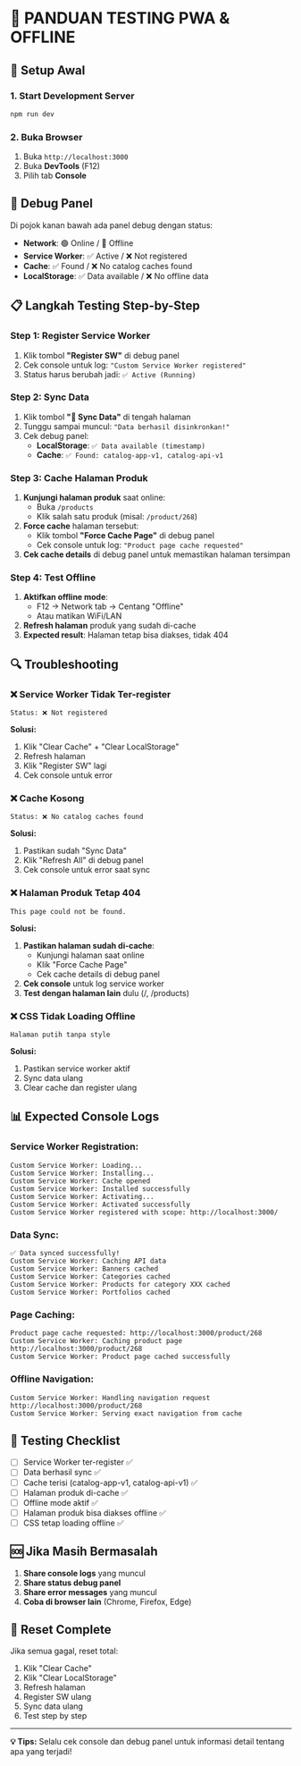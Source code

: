# 🧪 **PANDUAN TESTING PWA & OFFLINE**

## 🚀 **Setup Awal**

### **1. Start Development Server**
```bash
npm run dev
```

### **2. Buka Browser**
1. Buka `http://localhost:3000`
2. Buka **DevTools** (F12)
3. Pilih tab **Console**

## 🔧 **Debug Panel**

Di pojok kanan bawah ada panel debug dengan status:
- **Network**: 🟢 Online / 🔴 Offline
- **Service Worker**: ✅ Active / ❌ Not registered
- **Cache**: ✅ Found / ❌ No catalog caches found
- **LocalStorage**: ✅ Data available / ❌ No offline data

## 📋 **Langkah Testing Step-by-Step**

### **Step 1: Register Service Worker**
1. Klik tombol **"Register SW"** di debug panel
2. Cek console untuk log: `"Custom Service Worker registered"`
3. Status harus berubah jadi: `✅ Active (Running)`

### **Step 2: Sync Data**
1. Klik tombol **"🔄 Sync Data"** di tengah halaman
2. Tunggu sampai muncul: `"Data berhasil disinkronkan!"`
3. Cek debug panel:
   - **LocalStorage**: `✅ Data available (timestamp)`
   - **Cache**: `✅ Found: catalog-app-v1, catalog-api-v1`

### **Step 3: Cache Halaman Produk**
1. **Kunjungi halaman produk** saat online:
   - Buka `/products` 
   - Klik salah satu produk (misal: `/product/268`)
2. **Force cache** halaman tersebut:
   - Klik tombol **"Force Cache Page"** di debug panel
   - Cek console untuk log: `"Product page cache requested"`
3. **Cek cache details** di debug panel untuk memastikan halaman tersimpan

### **Step 4: Test Offline**
1. **Aktifkan offline mode**:
   - F12 → Network tab → Centang "Offline"
   - Atau matikan WiFi/LAN
2. **Refresh halaman** produk yang sudah di-cache
3. **Expected result**: Halaman tetap bisa diakses, tidak 404

## 🔍 **Troubleshooting**

### **❌ Service Worker Tidak Ter-register**
```
Status: ❌ Not registered
```
**Solusi:**
1. Klik "Clear Cache" + "Clear LocalStorage"
2. Refresh halaman
3. Klik "Register SW" lagi
4. Cek console untuk error

### **❌ Cache Kosong**
```
Status: ❌ No catalog caches found
```
**Solusi:**
1. Pastikan sudah "Sync Data"
2. Klik "Refresh All" di debug panel
3. Cek console untuk error saat sync

### **❌ Halaman Produk Tetap 404**
```
This page could not be found.
```
**Solusi:**
1. **Pastikan halaman sudah di-cache**:
   - Kunjungi halaman saat online
   - Klik "Force Cache Page"
   - Cek cache details di debug panel
2. **Cek console** untuk log service worker
3. **Test dengan halaman lain** dulu (/, /products)

### **❌ CSS Tidak Loading Offline**
```
Halaman putih tanpa style
```
**Solusi:**
1. Pastikan service worker aktif
2. Sync data ulang
3. Clear cache dan register ulang

## 📊 **Expected Console Logs**

### **Service Worker Registration:**
```
Custom Service Worker: Loading...
Custom Service Worker: Installing...
Custom Service Worker: Cache opened
Custom Service Worker: Installed successfully
Custom Service Worker: Activating...
Custom Service Worker: Activated successfully
Custom Service Worker registered with scope: http://localhost:3000/
```

### **Data Sync:**
```
✅ Data synced successfully!
Custom Service Worker: Caching API data
Custom Service Worker: Banners cached
Custom Service Worker: Categories cached
Custom Service Worker: Products for category XXX cached
Custom Service Worker: Portfolios cached
```

### **Page Caching:**
```
Product page cache requested: http://localhost:3000/product/268
Custom Service Worker: Caching product page http://localhost:3000/product/268
Custom Service Worker: Product page cached successfully
```

### **Offline Navigation:**
```
Custom Service Worker: Handling navigation request http://localhost:3000/product/268
Custom Service Worker: Serving exact navigation from cache
```

## 🎯 **Testing Checklist**

- [ ] Service Worker ter-register ✅
- [ ] Data berhasil sync ✅
- [ ] Cache terisi (catalog-app-v1, catalog-api-v1) ✅
- [ ] Halaman produk di-cache ✅
- [ ] Offline mode aktif ✅
- [ ] Halaman produk bisa diakses offline ✅
- [ ] CSS tetap loading offline ✅

## 🆘 **Jika Masih Bermasalah**

1. **Share console logs** yang muncul
2. **Share status debug panel**
3. **Share error messages** yang muncul
4. **Coba di browser lain** (Chrome, Firefox, Edge)

## 🔄 **Reset Complete**

Jika semua gagal, reset total:
1. Klik "Clear Cache"
2. Klik "Clear LocalStorage"
3. Refresh halaman
4. Register SW ulang
5. Sync data ulang
6. Test step by step

---

**💡 Tips:** Selalu cek console dan debug panel untuk informasi detail tentang apa yang terjadi!
